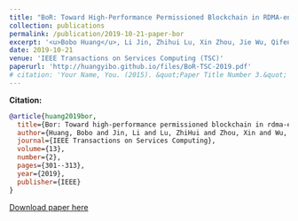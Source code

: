 ```yaml
---
title: "BoR: Toward High-Performance Permissioned Blockchain in RDMA-enabled Network"
collection: publications
permalink: /publication/2019-10-21-paper-bor
excerpt: '<u>Bobo Huang</u>, Li Jin, Zhihui Lu, Xin Zhou, Jie Wu, Qifeng Tang, Patrick CK Hung'
date: 2019-10-21
venue: 'IEEE Transactions on Services Computing (TSC)'
paperurl: 'http://huangyibo.github.io/files/BoR-TSC-2019.pdf'
# citation: 'Your Name, You. (2015). &quot;Paper Title Number 3.&quot; <i>Journal 1</i>. 1(3).'
---
```


**Citation:**

```bib
@article{huang2019bor,
  title={Bor: Toward high-performance permissioned blockchain in rdma-enabled network},
  author={Huang, Bobo and Jin, Li and Lu, ZhiHui and Zhou, Xin and Wu, Jie and Tang, Qifeng and Hung, Patrick CK},
  journal={IEEE Transactions on Services Computing},
  volume={13},
  number={2},
  pages={301--313},
  year={2019},
  publisher={IEEE}
}
```

[Download paper here](http://huangyibo.github.io/files/BoR-TSC-2019.pdf)
